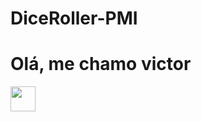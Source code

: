 ﻿# DiceRoller-PMI
# Olá, me chamo victor
<img src="https://cdn.jsdelivr.net/gh/devicons/devicon/icons/git/git-original.svg" width="40" height="40"/>
